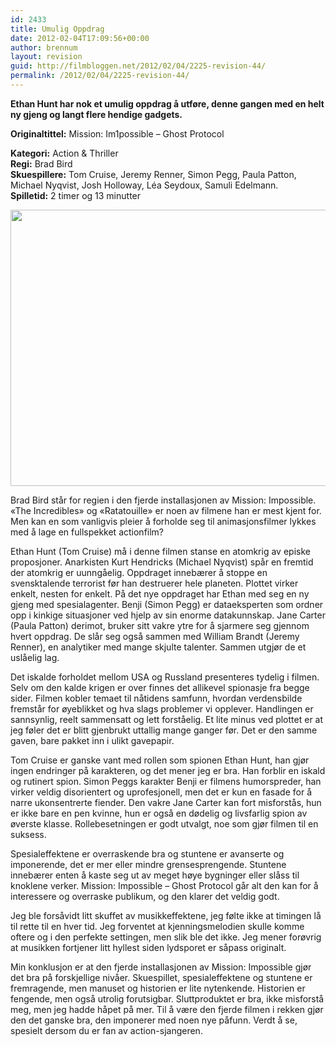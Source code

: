 ```yaml
---
id: 2433
title: Umulig Oppdrag
date: 2012-02-04T17:09:56+00:00
author: brennum
layout: revision
guid: http://filmbloggen.net/2012/02/04/2225-revision-44/
permalink: /2012/02/04/2225-revision-44/
---
```

**Ethan Hunt har nok et umulig oppdrag å utføre, denne gangen med en helt ny gjeng og langt flere hendige gadgets.** 

**<!--more-->Originaltittel:** Mission: Im1possible &#8211; Ghost Protocol

  
**Kategori:** Action & Thriller  
**Regi:** Brad Bird  
**Skuespillere:** Tom Cruise, Jeremy Renner, Simon Pegg, Paula Patton, Michael Nyqvist, Josh Holloway, Léa Seydoux, Samuli Edelmann.  
**Spilletid:** 2 timer og 13 minutter

<a href="http://filmbloggen.net/?attachment_id=2325" rel="attachment wp-att-2325"><img class="alignnone size-large wp-image-2325" src="http://filmbloggen.net/wp-content/uploads//2012/02/mission-impossible-ghost-protocol-620x442.jpg" alt="" width="620" height="442" /></a>

Brad Bird står for regien i den fjerde installasjonen av Mission: Impossible. &laquo;The Incredibles&raquo; og &laquo;Ratatouille&raquo; er noen av filmene han er mest kjent for. Men kan en som vanligvis pleier å forholde seg til animasjonsfilmer lykkes med å lage en fullspekket actionfilm?

Ethan Hunt (Tom Cruise) må i denne filmen stanse en atomkrig av episke proposjoner. Anarkisten Kurt Hendricks (Michael Nyqvist) spår en fremtid der atomkrig er uunngåelig. Oppdraget innebærer å stoppe en svensktalende terrorist før han destruerer hele planeten. Plottet virker enkelt, nesten for enkelt. På det nye oppdraget har Ethan med seg en ny gjeng med spesialagenter. Benji (Simon Pegg) er dataeksperten som ordner opp i kinkige situasjoner ved hjelp av sin enorme datakunnskap. Jane Carter (Paula Patton) derimot, bruker sitt vakre ytre for å sjarmere seg gjennom hvert oppdrag. De slår seg også sammen med William Brandt (Jeremy Renner), en analytiker med mange skjulte talenter. Sammen utgjør de et uslåelig lag.

Det iskalde forholdet mellom USA og Russland presenteres tydelig i filmen. Selv om den kalde krigen er over finnes det allikevel spionasje fra begge sider. Filmen kobler temaet til nåtidens samfunn, hvordan verdensbilde fremstår for øyeblikket og hva slags problemer vi opplever. Handlingen er sannsynlig, reelt sammensatt og lett forståelig. Et lite minus ved plottet er at jeg føler det er blitt gjenbrukt uttallig mange ganger før. Det er den samme gaven, bare pakket inn i ulikt gavepapir.

Tom Cruise er ganske vant med rollen som spionen Ethan Hunt, han gjør ingen endringer på karakteren, og det mener jeg er bra. Han forblir en iskald og rutinert spion. Simon Peggs karakter Benji er filmens humorspreder, han virker veldig disorientert og uprofesjonell, men det er kun en fasade for å narre ukonsentrerte fiender. Den vakre Jane Carter kan fort misforstås, hun er ikke bare en pen kvinne, hun er også en dødelig og livsfarlig spion av øverste klasse. Rollebesetningen er godt utvalgt, noe som gjør filmen til en suksess.

Spesialeffektene er overraskende bra og stuntene er avanserte og imponerende, det er mer eller mindre grensesprengende. Stuntene innebærer enten å kaste seg ut av meget høye bygninger eller slåss til knoklene verker. Mission: Impossible &#8211; Ghost Protocol går alt den kan for å interessere og overraske publikum, og den klarer det veldig godt.

Jeg ble forsåvidt litt skuffet av musikkeffektene, jeg følte ikke at timingen lå til rette til en hver tid. Jeg forventet at kjenningsmelodien skulle komme oftere og i den perfekte settingen, men slik ble det ikke. Jeg mener forøvrig at musikken fortjener litt hyllest siden lydsporet er såpass originalt.

Min konklusjon er at den fjerde installasjonen av Mission: Impossible gjør det bra på forskjellige nivåer. Skuespillet, spesialeffektene og stuntene er fremragende, men manuset og historien er lite nytenkende. Historien er fengende, men også utrolig forutsigbar. Sluttproduktet er bra, ikke misforstå meg, men jeg hadde håpet på mer. Til å være den fjerde filmen i rekken gjør den det ganske bra, den imponerer med noen nye påfunn. Verdt å se, spesielt dersom du er fan av action-sjangeren.

&nbsp;

&nbsp;